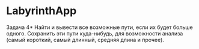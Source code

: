 # LabyrinthApp
Задача 4*
Найти и вывести все возможные пути, если их будет больше одного. Сохранить эти пути куда-нибудь, для возможности анализа (самый короткий, самый длинный, средняя длина и прочее).

